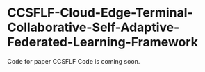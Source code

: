 # CCSFLF-Cloud-Edge-Terminal-Collaborative-Self-Adaptive-Federated-Learning-Framework
Code for paper CCSFLF
Code is coming soon.
